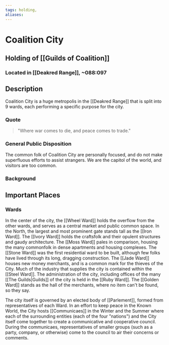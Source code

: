 ```yaml
---
tags: holding,
aliases:
---
```

# Coalition City
## Holding of [[Guilds of Coalition]]
### Located in [[Deakred Range]], ~088:097
## Description
Coalition City is a huge metropolis in the [[Deakred Range]] that is split into 9 wards, each performing a specific purpose for the city. 

### Quote
> "Where war comes to die, and peace comes to trade."
### General Public Disposition
The common folk of Coalition City are personally focused, and do not make superfluous efforts to assist strangers. We are the capitol of the world, and visitors are too common.

### Background


## Important Places
### Wards
In the center of the city, the [[Wheel Ward]] holds the overflow from the other wards, and serves as a central market and public common space. 
In the North, the largest and most prominent gate stands tall as the [[Iron Ward]]. 
The [[Ivory Ward]] holds the craftsfolk and their opulent structures and gaudy architecture. 
The [[Moss Ward]] pales in comparison, housing the many commonfolk in dense apartments and housing complexes. 
The [[Stone Ward]] was the first residential ward to be built, although few folks have lived through its long, dragging construction. 
The [[Jade Ward]] houses new money merchants, and is a common mark for the thieves of the City. 
Much of the industry that supplies the city is contained within the [[Steel Ward]]. 
The administration of the city, including offices of the many [[The Guilds|Guilds]] of the city is held in the [[Ruby Ward]]. 
The [[Golden Ward]] stands as the hall of the merchants, where no item can't be found, so they say.

The city itself is governed by an elected body of [[Parlement]], formed from representatives of each Ward. In an effort to keep peace in the Known World, the City hosts [[Communicaes]] in the Winter and the Summer where each of the surrounding entities (each of the four "nations") and the City itself come together to create a communicative and cooperative council. During the communicaes, representatives of smaller groups (such as a party, company, or otherwise) come to the council to air their concerns or comments.